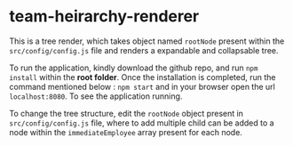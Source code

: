 # team-heirarchy-renderer

This is a tree render, which takes object named `rootNode` present within the `src/config/config.js` file and renders a expandable and collapsable tree.

To run the application, kindly download the github repo, and run `npm install` within the **root folder**. 
Once the installation is completed, run the command mentioned below :
`npm start` and in your browser open the url `localhost:8080`. To see the application running.

To change the tree structure, edit the `rootNode` object present in `src/config/config.js` file, where to add multiple child can be added to a node within the `immediateEmployee` array present for each node.

